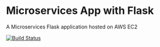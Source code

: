 # Microservices App with Flask

A Microservices Flask application hosted on AWS EC2


[![Build Status](https://travis-ci.com/dikudeveloper/testdriven-app.svg?branch=master)](https://travis-ci.com/dikudeveloper/testdriven-app)